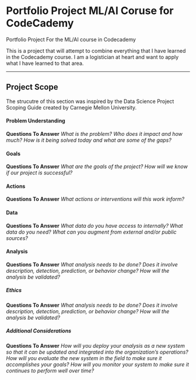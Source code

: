 # Portfolio Project ML/AI Coruse for CodeCademy
Portfolio Project For the ML/AI course in Codecademy

This is a project that will attempt to combine everything that I have learned in the Codecademy course.
I am a logistician at heart and want to apply what I have learned to that area.




---------------------------------------------------------------
## Project Scope
The strucutre of this section was inspired by the Data Science Project Scoping Guide created by Carnegie Mellon University.
#### Problem Understanding
**Questions To Answer**
*What is the problem?* 
*Who does it impact and how much?*
*How is it being solved today and what are some of the gaps?*

#### Goals
**Questions To Answer**
*What are the goals of the project?*
*How will we know if our project is successful?*

#### Actions
**Questions To Answer**
*What actions or interventions will this work inform?*

#### Data 
**Questions To Answer**
*What data do you have access to internally?*
*What data do you need?*
*What can you augment from external and/or public sources?*

#### Analysis
**Questions To Answer**
*What analysis needs to be done?*
*Does it involve description, detection, prediction, or behavior change?*
*How will the analysis be validated?*

##### Ethics
**Questions To Answer**
*What analysis needs to be done?*
*Does it involve description, detection, prediction, or behavior change?*
*How will the analysis be validated?*

##### Additional Considerations
**Questions To Answer**
*How will you deploy your analysis as a new system so that it can be updated and integrated into the organization’s operations?*
*How will you evaluate the new system in the field to make sure it accomplishes your goals?*
*How will you monitor your system to make sure it continues to perform well over time?*

